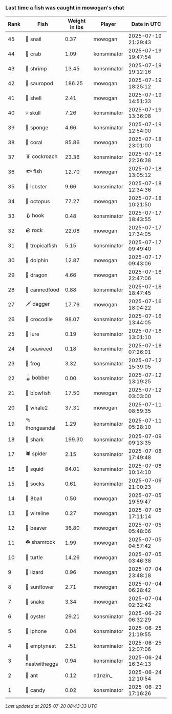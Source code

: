 ### Last time a fish was caught in mowogan's chat
| Rank | Fish | Weight in lbs | Player | Date in UTC |
|------|--------|-----------|---------|------|
| 45  | 🐌 snail | 0.37 | mowogan | 2025-07-19 21:29:43 |
| 44  | 🦀 crab | 1.09 | konsminator | 2025-07-19 19:47:54 |
| 43  | 🦐 shrimp | 13.45 | konsminator | 2025-07-19 19:12:16 |
| 42  | 🦕 sauropod | 186.25 | mowogan | 2025-07-19 18:25:12 |
| 41  | 🐚 shell | 2.41 | mowogan | 2025-07-19 14:51:33 |
| 40  | 💀 skull | 7.26 | konsminator | 2025-07-19 13:36:08 |
| 39  | 🧽 sponge | 4.66 | konsminator | 2025-07-19 12:54:00 |
| 38  | 🪸 coral | 85.86 | mowogan | 2025-07-18 23:01:00 |
| 37  | 🪳 cockroach | 23.36 | konsminator | 2025-07-18 22:26:38 |
| 36  | 🐟 fish | 12.70 | mowogan | 2025-07-18 13:05:12 |
| 35  | 🦞 lobster | 9.66 | konsminator | 2025-07-18 12:34:36 |
| 34  | 🐙 octopus | 77.27 | mowogan | 2025-07-18 10:21:50 |
| 33  | 🪝 hook | 0.48 | konsminator | 2025-07-17 18:43:55 |
| 32  | 🪨 rock | 22.08 | mowogan | 2025-07-17 17:34:05 |
| 31  | 🐠 tropicalfish | 5.15 | konsminator | 2025-07-17 09:49:40 |
| 30  | 🐬 dolphin | 12.87 | mowogan | 2025-07-17 09:43:06 |
| 29  | 🐉 dragon | 4.66 | mowogan | 2025-07-16 22:47:06 |
| 28  | 🥫 cannedfood | 0.88 | konsminator | 2025-07-16 18:47:45 |
| 27  | 🗡️ dagger | 17.76 | mowogan | 2025-07-16 18:04:22 |
| 26  | 🐊 crocodile | 98.07 | konsminator | 2025-07-16 13:44:05 |
| 25  | 🎏 lure | 0.19 | konsminator | 2025-07-16 13:01:10 |
| 24  | 🌿 seaweed | 0.18 | konsminator | 2025-07-16 07:26:01 |
| 23  | 🐸 frog | 3.32 | konsminator | 2025-07-12 15:39:05 |
| 22  | 🪀 bobber | 0.00 | konsminator | 2025-07-12 13:19:25 |
| 21  | 🐡 blowfish | 17.50 | mowogan | 2025-07-12 03:03:00 |
| 20  | 🐋 whale2 | 37.31 | mowogan | 2025-07-11 08:59:35 |
| 19  | 🩴 thongsandal | 1.29 | konsminator | 2025-07-11 05:28:10 |
| 18  | 🦈 shark | 199.30 | konsminator | 2025-07-09 09:13:35 |
| 17  | 🕷️ spider | 2.15 | konsminator | 2025-07-08 17:49:48 |
| 16  | 🦑 squid | 84.01 | konsminator | 2025-07-08 10:14:10 |
| 15  | 🧦 socks | 0.61 | konsminator | 2025-07-06 21:00:23 |
| 14  | 🎱 8ball | 0.50 | mowogan | 2025-07-05 19:59:47 |
| 13  | 🧵 wireline | 0.27 | mowogan | 2025-07-05 17:11:14 |
| 12  | 🦫 beaver | 36.80 | mowogan | 2025-07-05 05:48:06 |
| 11  | ☘️ shamrock | 1.99 | mowogan | 2025-07-05 04:57:42 |
| 10  | 🐢 turtle | 14.26 | mowogan | 2025-07-05 03:46:38 |
| 9  | 🦎 lizard | 0.96 | mowogan | 2025-07-04 23:48:18 |
| 8  | 🌻 sunflower | 2.71 | mowogan | 2025-07-04 06:28:42 |
| 7  | 🐍 snake | 3.34 | mowogan | 2025-07-04 02:32:42 |
| 6  | 🦪 oyster | 29.21 | konsminator | 2025-06-29 06:32:29 |
| 5  | 📱 iphone | 0.04 | konsminator | 2025-06-25 21:19:55 |
| 4  | 🪹 emptynest | 2.51 | konsminator | 2025-06-25 12:07:06 |
| 3  | 🪺 nestwitheggs | 0.94 | konsminator | 2025-06-24 16:34:13 |
| 2  | 🐜 ant | 0.12 | n1nzin_ | 2025-06-24 12:10:54 |
| 1  | 🍬 candy | 0.02 | konsminator | 2025-06-23 17:16:26 |

_Last updated at 2025-07-20 08:43:33 UTC_